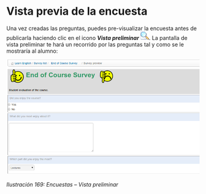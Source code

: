 # Vista previa de la encuesta

Una vez creadas las preguntas, puedes pre-visualizar la encuesta antes de publicarla haciendo clic en el icono _**Vista preliminar**_ ![](../../.gitbook/assets/graphics292%20%284%29.png). La pantalla de vista preliminar te hará un recorrido por las preguntas tal y como se le mostraría al alumno:

![](../../.gitbook/assets/images225%20%284%29.png)

_Ilustración 169: Encuestas – Vista preliminar_

